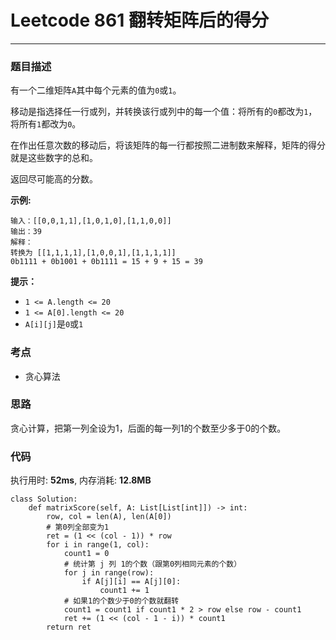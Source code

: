 # Leetcode 861 翻转矩阵后的得分
***
### 题目描述
有一个二维矩阵`A`其中每个元素的值为`0`或`1`。  

移动是指选择任一行或列，并转换该行或列中的每一个值：将所有的`0`都改为`1`，将所有`1`都改为`0`。  

在作出任意次数的移动后，将该矩阵的每一行都按照二进制数来解释，矩阵的得分就是这些数字的总和。  

返回尽可能高的分数。


**示例:**   
	
	输入：[[0,0,1,1],[1,0,1,0],[1,1,0,0]]
	输出：39
	解释：
	转换为 [[1,1,1,1],[1,0,0,1],[1,1,1,1]]
	0b1111 + 0b1001 + 0b1111 = 15 + 9 + 15 = 39
	
    	
**提示：**  

* `1 <= A.length <= 20`
* `1 <= A[0].length <= 20`
* `A[i][j]`是`0`或`1`
	

### 考点

* 贪心算法

### 思路   
贪心计算，把第一列全设为1，后面的每一列1的个数至少多于0的个数。


### 代码  
执行用时: **52ms**, 内存消耗: **12.8MB** 

```
class Solution:
    def matrixScore(self, A: List[List[int]]) -> int:
        row, col = len(A), len(A[0])
        # 第0列全部变为1
        ret = (1 << (col - 1)) * row
        for i in range(1, col):
            count1 = 0
            # 统计第 j 列 1的个数（跟第0列相同元素的个数）
            for j in range(row):
                if A[j][i] == A[j][0]:
                    count1 += 1
            # 如果1的个数少于0的个数就翻转
            count1 = count1 if count1 * 2 > row else row - count1
            ret += (1 << (col - 1 - i)) * count1
        return ret                 
```








	